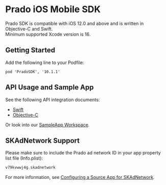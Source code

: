 # Prado iOS Mobile SDK

Prado SDK is compatible with iOS 12.0 and above and is written in Objective-C and Swift.<BR>
Minimum supported Xcode version is 16.

## Getting Started

Add the following line to your Podfile:
```
pod 'PradoSDK', '10.1.1'
```

## API Usage and Sample App

See the following API integration documents:

- [Swift](/Prado%20Direct/iOS/SampleApp/SampleAppSwift) 
- [Objective-C](/Prado%20Direct/iOS/SampleApp/SampleAppObjc)

Or look into our [SampleApp Workspace](/Prado%20Direct/iOS/SampleApp).

## SKAdNetwork Support

Please make sure to include the Prado ad network ID in your app property list file (Info.plist):

```Swift
v79kvwwj4g.skadnetwork	
```

For more information, see [Configuring a Source App for SKAdNetwork](https://developer.apple.com/documentation/storekit/skadnetwork/configuring_a_source_app). 

